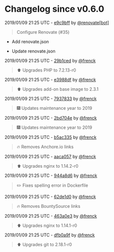 # Changelog since v0.6.0

2019/01/09 21:25 UTC - [e9c9bff](https://github.com/hassio-addons/addon-tasmoadmin/commit/e9c9bff5aa595e7ddacc371f6692521bd33c6e47) by [@renovate[bot]](https://github.com/apps/renovate)
> Configure Renovate (#35)

* Add renovate.json

* Update renovate.json 

2019/01/09 21:25 UTC - [29b1ced](https://github.com/hassio-addons/addon-tasmoadmin/commit/29b1cedbb72348c280df8910eba3b1a849af6979) by [@frenck](https://github.com/frenck)
> :arrow_up: Upgrades PHP to 7.2.13-r0 

2019/01/09 21:25 UTC - [e3988df](https://github.com/hassio-addons/addon-tasmoadmin/commit/e3988df54d94418ab5155db031aae6534dadf44d) by [@frenck](https://github.com/frenck)
> :arrow_up: Upgrades add-on base image to 2.3.1 

2019/01/09 21:25 UTC - [7937833](https://github.com/hassio-addons/addon-tasmoadmin/commit/79378331dc383fbb77f5e27fe15f455e95eb8595) by [@frenck](https://github.com/frenck)
> :fireworks: Updates maintenance year to 2019 

2019/01/09 21:25 UTC - [2bd704e](https://github.com/hassio-addons/addon-tasmoadmin/commit/2bd704ecda167200a5cdbfef02c3dc7a59d1350b) by [@frenck](https://github.com/frenck)
> :fireworks: Updates maintenance year to 2019 

2019/01/09 21:25 UTC - [b5ac335](https://github.com/hassio-addons/addon-tasmoadmin/commit/b5ac335bc53ade51c4c5f79da51676315f7ff042) by [@frenck](https://github.com/frenck)
> :fire: Removes Anchore.io links 

2019/01/09 21:25 UTC - [aaca057](https://github.com/hassio-addons/addon-tasmoadmin/commit/aaca057f0264a14699774fd0104d1a06134b74a0) by [@frenck](https://github.com/frenck)
> :arrow_up: Upgrades nginx to 1.14.2-r0 

2019/01/09 21:25 UTC - [944a8d6](https://github.com/hassio-addons/addon-tasmoadmin/commit/944a8d68d1c845e70b8049f6c3d44758f1edd634) by [@frenck](https://github.com/frenck)
> :pencil2: Fixes spelling error in Dockerfile 

2019/01/09 21:25 UTC - [62de1d0](https://github.com/hassio-addons/addon-tasmoadmin/commit/62de1d08e6641ae1229506cd8fbc23c5d85b4424) by [@frenck](https://github.com/frenck)
> :fire: Removes BountySource links 

2019/01/09 21:25 UTC - [463a0e3](https://github.com/hassio-addons/addon-tasmoadmin/commit/463a0e3e208efb452a22f17cbc69f1f99c2434a7) by [@frenck](https://github.com/frenck)
> :arrow_up: Upgrades nginx to 1.14.1-r0 

2019/01/09 21:25 UTC - [dfb0a9f](https://github.com/hassio-addons/addon-tasmoadmin/commit/dfb0a9fdf0eda17db97a6db903cd6d2071edb719) by [@frenck](https://github.com/frenck)
> :arrow_up: Upgrades git to 2.18.1-r0 

